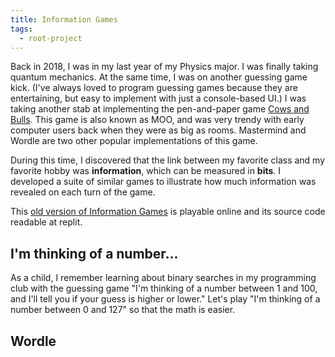 ```yaml
---
title: Information Games
tags:
  - root-project
---
```


Back in 2018, I was in my last year of my Physics major. I was finally taking quantum mechanics. At the same time, I was on another guessing game kick. (I've always loved to program guessing games because they are entertaining, but easy to implement with just a console-based UI.) I was taking another stab at implementing the pen-and-paper game [Cows and Bulls](https://en.wikipedia.org/wiki/Bulls_and_Cows). This game is also known as MOO, and was very trendy with early computer users back when they were as big as rooms. Mastermind and Wordle are two other popular implementations of this game.

During this time, I discovered that the link between my favorite class and my favorite hobby was **information**, which can be measured in **bits**. I developed a suite of similar games to illustrate how much information was revealed on each turn of the game.

This [old version of Information Games](https://replit.com/@crystalsolenoid/Answers-as-Classes) is playable online and its source code readable at replit.

## I'm thinking of a number...

As a child, I remember learning about binary searches in my programming club with the guessing game "I'm thinking of a number between 1 and 100, and I'll tell you if your guess is higher or lower." Let's play "I'm thinking of a number between 0 and 127" so that the math is easier.

## Wordle

